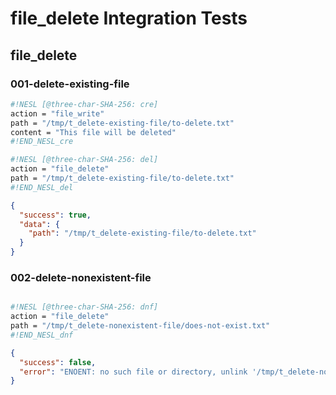 # file_delete Integration Tests

## file_delete

### 001-delete-existing-file

```sh nesl
#!NESL [@three-char-SHA-256: cre]
action = "file_write"
path = "/tmp/t_delete-existing-file/to-delete.txt"
content = "This file will be deleted"
#!END_NESL_cre
```

```sh nesl
#!NESL [@three-char-SHA-256: del]
action = "file_delete"
path = "/tmp/t_delete-existing-file/to-delete.txt"
#!END_NESL_del
```

```json
{
  "success": true,
  "data": {
    "path": "/tmp/t_delete-existing-file/to-delete.txt"
  }
}
```

### 002-delete-nonexistent-file

```sh nesl
```

```sh nesl
#!NESL [@three-char-SHA-256: dnf]
action = "file_delete"
path = "/tmp/t_delete-nonexistent-file/does-not-exist.txt"
#!END_NESL_dnf
```

```json
{
  "success": false,
  "error": "ENOENT: no such file or directory, unlink '/tmp/t_delete-nonexistent-file/does-not-exist.txt'"
}
```

